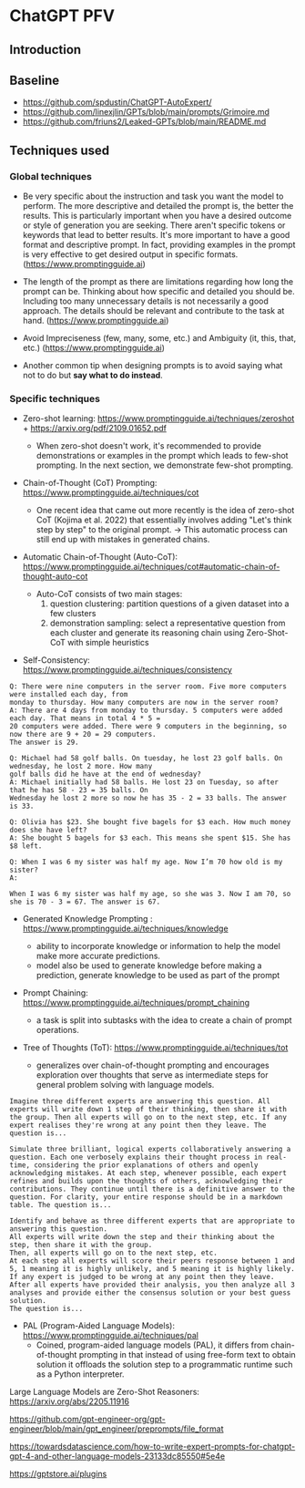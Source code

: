 # ChatGPT PFV

## Introduction

## Baseline

* https://github.com/spdustin/ChatGPT-AutoExpert/
* https://github.com/linexjlin/GPTs/blob/main/prompts/Grimoire.md
* https://github.com/friuns2/Leaked-GPTs/blob/main/README.md

## Techniques used

### Global techniques

* Be very specific about the instruction and task you want the model to perform. The more descriptive and detailed the prompt is, the better the results. This is particularly important when you have a desired outcome or style of generation you are seeking. There aren't specific tokens or keywords that lead to better results. It's more important to have a good format and descriptive prompt. In fact, providing examples in the prompt is very effective to get desired output in specific formats. (https://www.promptingguide.ai)

* The length of the prompt as there are limitations regarding how long the prompt can be. Thinking about how specific and detailed you should be. Including too many unnecessary details is not necessarily a good approach. The details should be relevant and contribute to the task at hand. (https://www.promptingguide.ai)

* Avoid Impreciseness (few, many, some, etc.) and Ambiguity (it, this, that, etc.) (https://www.promptingguide.ai)

* Another common tip when designing prompts is to avoid saying what not to do but **say what to do instead**.

### Specific techniques

* Zero-shot learning: https://www.promptingguide.ai/techniques/zeroshot + https://arxiv.org/pdf/2109.01652.pdf
    * When zero-shot doesn't work, it's recommended to provide demonstrations or examples in the prompt which leads to few-shot prompting. In the next section, we demonstrate few-shot prompting.
    
* Chain-of-Thought (CoT) Prompting: https://www.promptingguide.ai/techniques/cot
    * One recent idea that came out more recently is the idea of zero-shot CoT (Kojima et al. 2022) that essentially involves adding "Let's think step by step" to the original prompt. -> This automatic process can still end up with mistakes in generated chains. 

* Automatic Chain-of-Thought (Auto-CoT): https://www.promptingguide.ai/techniques/cot#automatic-chain-of-thought-auto-cot
    * Auto-CoT consists of two main stages:
        1.  question clustering: partition questions of a given dataset into a few clusters
        2.  demonstration sampling: select a representative question from each cluster and generate its reasoning chain using Zero-Shot-CoT with simple heuristics

* Self-Consistency: https://www.promptingguide.ai/techniques/consistency
```
Q: There were nine computers in the server room. Five more computers were installed each day, from
monday to thursday. How many computers are now in the server room?
A: There are 4 days from monday to thursday. 5 computers were added each day. That means in total 4 * 5 =
20 computers were added. There were 9 computers in the beginning, so now there are 9 + 20 = 29 computers.
The answer is 29.

Q: Michael had 58 golf balls. On tuesday, he lost 23 golf balls. On wednesday, he lost 2 more. How many
golf balls did he have at the end of wednesday?
A: Michael initially had 58 balls. He lost 23 on Tuesday, so after that he has 58 - 23 = 35 balls. On
Wednesday he lost 2 more so now he has 35 - 2 = 33 balls. The answer is 33.

Q: Olivia has $23. She bought five bagels for $3 each. How much money does she have left?
A: She bought 5 bagels for $3 each. This means she spent $15. She has $8 left.

Q: When I was 6 my sister was half my age. Now I’m 70 how old is my sister?
A:
```
```
When I was 6 my sister was half my age, so she was 3. Now I am 70, so she is 70 - 3 = 67. The answer is 67.
```

* Generated Knowledge Prompting : https://www.promptingguide.ai/techniques/knowledge
    * ability to incorporate knowledge or information to help the model make more accurate predictions.
    * model also be used to generate knowledge before making a prediction, generate knowledge to be used as part of the prompt

* Prompt Chaining: https://www.promptingguide.ai/techniques/prompt_chaining
    * a task is split into subtasks with the idea to create a chain of prompt operations.

* Tree of Thoughts (ToT): https://www.promptingguide.ai/techniques/tot
    *  generalizes over chain-of-thought prompting and encourages exploration over thoughts that serve as intermediate steps for general problem solving with language models.

```
Imagine three different experts are answering this question. All experts will write down 1 step of their thinking, then share it with the group. Then all experts will go on to the next step, etc. If any expert realises they're wrong at any point then they leave. The question is...

Simulate three brilliant, logical experts collaboratively answering a question. Each one verbosely explains their thought process in real-time, considering the prior explanations of others and openly acknowledging mistakes. At each step, whenever possible, each expert refines and builds upon the thoughts of others, acknowledging their contributions. They continue until there is a definitive answer to the question. For clarity, your entire response should be in a markdown table. The question is...

Identify and behave as three different experts that are appropriate to answering this question.
All experts will write down the step and their thinking about the step, then share it with the group.
Then, all experts will go on to the next step, etc.
At each step all experts will score their peers response between 1 and 5, 1 meaning it is highly unlikely, and 5 meaning it is highly likely.
If any expert is judged to be wrong at any point then they leave.
After all experts have provided their analysis, you then analyze all 3 analyses and provide either the consensus solution or your best guess solution.
The question is...
```

* PAL (Program-Aided Language Models): https://www.promptingguide.ai/techniques/pal
    * Coined, program-aided language models (PAL), it differs from chain-of-thought prompting in that instead of using free-form text to obtain solution it offloads the solution step to a programmatic runtime such as a Python interpreter.

Large Language Models are Zero-Shot Reasoners: https://arxiv.org/abs/2205.11916

https://github.com/gpt-engineer-org/gpt-engineer/blob/main/gpt_engineer/preprompts/file_format

https://towardsdatascience.com/how-to-write-expert-prompts-for-chatgpt-gpt-4-and-other-language-models-23133dc85550#5e4e

https://gptstore.ai/plugins